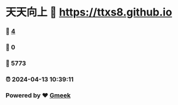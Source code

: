 # 天天向上 :link: https://ttxs8.github.io 
### :page_facing_up: [4](https://ttxs8.github.io/tag.html) 
### :speech_balloon: 0 
### :hibiscus: 5773 
### :alarm_clock: 2024-04-13 10:39:11 
### Powered by :heart: [Gmeek](https://github.com/Meekdai/Gmeek)
